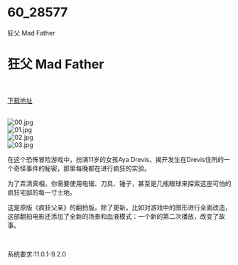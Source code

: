 # 60_28577
狂父 Mad Father
# 狂父 Mad Father
 <br/></br>
[下载地址](https://www.switch520.cc/article/28577 "下载地址")
<br/></br>

<p><img title="00.jpg" src="https://www.switch520.cc/muke_img/2022_03_23_3f4f611a1da78.jpg" alt="00.jpg"><br>
<img title="01.jpg" src="https://www.switch520.cc/muke_img/2022_03_23_ca11f66351da3.jpg" alt="01.jpg"><br>
<img title="02.jpg" src="https://www.switch520.cc/muke_img/2022_03_23_6dbae97eddef9.jpg" alt="02.jpg"><br>
<img title="03.jpg" src="https://www.switch520.cc/muke_img/2022_03_23_4d01359a5bc8f.jpg" alt="03.jpg"></p>
<p>在这个恐怖冒险游戏中，扮演11岁的女孩Aya Drevis，揭开发生在Drevis住所的一个奇怪事件的秘密，那里每晚都在进行疯狂的实验。</p>
<p>为了弄清真相，你需要使用电锯、刀具、锤子，甚至是几瓶眼球来探索这座可怕的疯狂宅邸的每一寸土地。</p>
<p>这是原版《疯狂父亲》的翻拍版。除了更新，比如对游戏中的图形进行全面改造，这部翻拍电影还添加了全新的场景和血液模式：一个新的第二次播放，改变了故事。</p>
<p>&nbsp;</p>
<p>系统要求:11.0.1-9.2.0</p>



